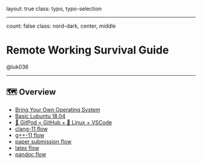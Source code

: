 layout: true
class: typo, typo-selection

---

count: false
class: nord-dark, center, middle

# Remote Working Survival Guide

@luk036

---

## 🗺️ Overview

- [Bring Your Own Operating System](byoos.html)
- [Basic Lubuntu 18.04](lubuntu18-04.html)
- [🍊 GitPod = GitHub + 🐧 Linux + VSCode](gitpod.html)
- [clang-11 flow](clangflow.html)
- [g++-11 flow](conceptsflow.html)
- [paper submission flow](papersubmissionflow.html)
- [latex flow](latexflow.html)
- [pandoc flow](pandocFlow.html)
